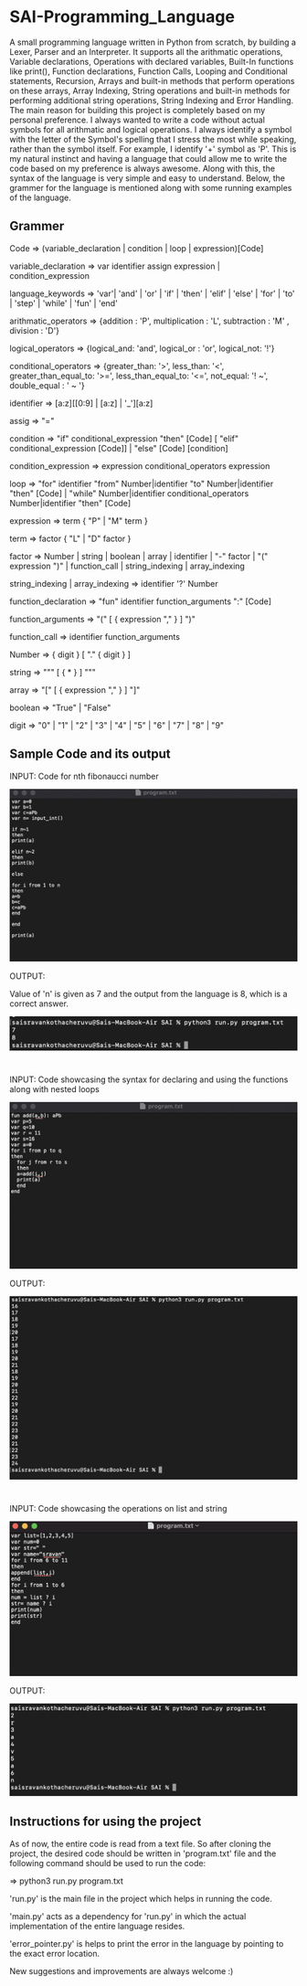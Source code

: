 # SAI-Programming_Language
A small programming language written in Python from scratch, by building a Lexer, Parser and an Interpreter. It supports all the arithmatic operations, Variable declarations, Operations with declared variables, Built-In functions like print(), Function declarations, Function Calls, Looping and Conditional statements, Recursion, Arrays and built-in methods that perform operations on these arrays, Array Indexing, String operations and built-in methods for performing additional string operations, String Indexing and Error Handling. The main reason for building this project is completely based on my personal preference. I always wanted to write a code without actual symbols for all arithmatic and logical operations. I always identify a symbol with the letter of the Symbol's spelling that I stress the most while speaking, rather than the symbol itself. For example, I identify '+' symbol as 'P'. This is my natural instinct and having a language that could allow me to write the code based on my preference is always awesome. Along with this, the syntax of the language is very simple and easy to understand. Below, the grammer for the language is mentioned along with some running examples of the language.

## Grammer
Code => (variable_declaration | condition  | loop | expression)[Code]

variable_declaration => var identifier assign expression | condition_expression

language_keywords => 'var'| 'and' | 'or' | 'if' | 'then' | 'elif' | 'else' | 'for' | 'to' | 'step' | 'while' | 'fun' | 'end'

arithmatic_operators => {addition : 'P', multiplication : 'L', subtraction : 'M' , division : 'D'}

logical_operators => {logical_and: 'and', logical_or : 'or', logical_not: '!'}

conditional_operators => {greater_than: '>', less_than: '<', greater_than_equal_to: '>=', less_than_equal_to: '<=', not_equal: '! ~', double_equal : ' ~ '}

identifier => [a:z][[0:9] | [a:z] | '_'][a:z]

assig => "="

condition => "if" conditional_expression "then" [Code] [ "elif" conditional_expression [Code]] | "else" [Code] [condition]

condition_expression => expression conditional_operators expression

loop => "for" identifier "from" Number|identifier "to" Number|identifier "then" [Code] | "while" Number|identifier conditional_operators Number|identifier "then" [Code] 

expression => term { "P" | "M" term }

term => factor { "L" | "D" factor }

factor => Number | string | boolean | array | identifier | "-" factor | "(" expression ")" | function_call | string_indexing | array_indexing

string_indexing | array_indexing => identifier '?' Number

function_declaration => "fun" identifier function_arguments ":" [Code]

function_arguments => "(" [ { expression "," } ] ")"

function_call => identifier function_arguments

Number => { digit } [ "." { digit } ]

string => """ [ { * } ] """

array => "[" [ { expression "," } ] "]"

boolean => "True" | "False"

digit => "0" | "1" | "2" | "3" | "4" | "5" | "6" | "7" | "8" | "9"

## Sample Code and its output

INPUT: Code for nth fibonaucci number

![alt text](https://github.com/saisravan549/SAI-Programming_Language/blob/main/Screen_shots/Screen%20Shot%202021-11-10%20at%206.13.58%20PM.png)

OUTPUT:

Value of 'n' is given as 7 and the output from the language is 8, which is a correct answer.

![alt text](https://github.com/saisravan549/SAI-Programming_Language/blob/main/Screen_shots/Screen%20Shot%202021-11-10%20at%206.14.40%20PM.png)
#
INPUT: Code showcasing the syntax for declaring and using the functions along with nested loops

![alt text](https://github.com/saisravan549/SAI-Programming_Language/blob/main/Screen_shots/Screen%20Shot%202021-11-10%20at%206.21.50%20PM.png)

OUTPUT:

![alt text](https://github.com/saisravan549/SAI-Programming_Language/blob/main/Screen_shots/Screen%20Shot%202021-11-10%20at%206.22.31%20PM.png)
#
INPUT: Code showcasing the operations on list and string

![alt text](https://github.com/saisravan549/SAI-Programming_Language/blob/main/Screen_shots/Screen%20Shot%202021-11-10%20at%206.35.35%20PM.png)

OUTPUT:

![alt text](https://github.com/saisravan549/SAI-Programming_Language/blob/main/Screen_shots/Screen%20Shot%202021-11-10%20at%206.36.07%20PM.png)

## Instructions for using the project

As of now, the entire code is read from a text file. So after cloning the project, the desired code should be written in 'program.txt' file and the following command should be used to run the code:

=> python3 run.py program.txt

'run.py' is the main file in the project which helps in running the code.

'main.py' acts as a dependency for 'run.py' in which the actual implementation of the entire language resides.

'error_pointer.py' is helps to print the error in the language by pointing to the exact error location.

New suggestions and improvements are always welcome :)







